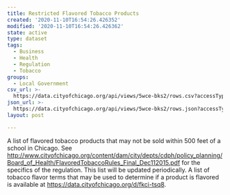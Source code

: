 ```yaml
---
title: Restricted Flavored Tobacco Products
created: '2020-11-10T16:54:26.426352'
modified: '2020-11-10T16:54:26.426362'
state: active
type: dataset
tags:
  - Business
  - Health
  - Regulation
  - Tobacco
groups:
  - Local Government
csv_url: >-
  https://data.cityofchicago.org/api/views/5wce-bks2/rows.csv?accessType=DOWNLOAD
json_url: >-
  https://data.cityofchicago.org/api/views/5wce-bks2/rows.json?accessType=DOWNLOAD
layout: post

---
```

A list of flavored tobacco products that may not be sold within 500 feet of a school in Chicago. See http://www.cityofchicago.org/content/dam/city/depts/cdph/policy_planning/Board_of_Health/FlavoredTobaccoRules_Final_Dec112015.pdf for the specifics of the regulation. This list will be updated periodically. A list of tobacco flavor terms that may be used to determine if a product is flavored is available at https://data.cityofchicago.org/d/fkci-tsq8.
